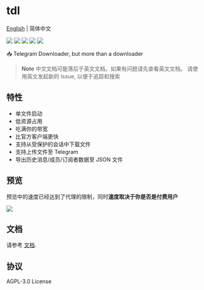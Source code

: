 # tdl

[English](README.md) | 简体中文

![](https://img.shields.io/github/go-mod/go-version/iyear/tdl?style=flat-square)
![](https://img.shields.io/github/license/iyear/tdl?style=flat-square)
![](https://img.shields.io/github/actions/workflow/status/iyear/tdl/master.yml?branch=master&style=flat-square)
![](https://img.shields.io/github/v/release/iyear/tdl?color=red&style=flat-square)
![](https://img.shields.io/github/downloads/iyear/tdl/total?style=flat-square)

📥 Telegram Downloader, but more than a downloader

> **Note**
> 中文文档可能落后于英文文档，如果有问题请先查看英文文档。
> 请使用英文发起新的 Issue, 以便于追踪和搜索

## 特性

- 单文件启动
- 低资源占用
- 吃满你的带宽
- 比官方客户端更快
- 支持从受保护的会话中下载文件
- 支持上传文件至 Telegram
- 导出历史消息/成员/订阅者数据至 JSON 文件

## 预览

预览中的速度已经达到了代理的限制，同时**速度取决于你是否是付费用户**

![](img/preview.gif)

## 文档

请参考 [文档](https://docs.iyear.me/tdl/zh/).

## 协议

AGPL-3.0 License
